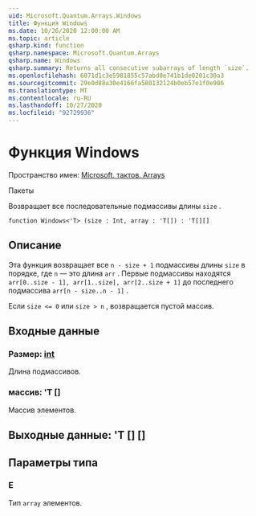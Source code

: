 ```yaml
---
uid: Microsoft.Quantum.Arrays.Windows
title: Функция Windows
ms.date: 10/26/2020 12:00:00 AM
ms.topic: article
qsharp.kind: function
qsharp.namespace: Microsoft.Quantum.Arrays
qsharp.name: Windows
qsharp.summary: Returns all consecutive subarrays of length `size`.
ms.openlocfilehash: 6071d1c3e5981855c57abd0e741b1de0201c30a3
ms.sourcegitcommit: 29e0d88a30e4166fa580132124b0eb57e1f0e986
ms.translationtype: MT
ms.contentlocale: ru-RU
ms.lasthandoff: 10/27/2020
ms.locfileid: "92729936"
---
```

# <a name="windows-function"></a>Функция Windows

Пространство имен: [Microsoft. тактов. Arrays](xref:Microsoft.Quantum.Arrays)

Пакеты [](https://nuget.org/packages/)


Возвращает все последовательные подмассивы длины `size` .

```qsharp
function Windows<'T> (size : Int, array : 'T[]) : 'T[][]
```


## <a name="description"></a>Описание

Эта функция возвращает все `n - size + 1` подмассивы длины `size` в порядке, где `n` — это длина `arr` .
Первые подмассивы находятся `arr[0..size - 1], arr[1..size], arr[2..size + 1]` до последнего подмассива `arr[n - size..n - 1]` .

Если `size <= 0` или `size > n` , возвращается пустой массив.

## <a name="input"></a>Входные данные

### <a name="size--int"></a>Размер: [int](xref:microsoft.quantum.lang-ref.int)

Длина подмассивов.


### <a name="array--t"></a>массив: 'T []

Массив элементов.



## <a name="output--t"></a>Выходные данные: 'T [] []



## <a name="type-parameters"></a>Параметры типа

### <a name="t"></a>Е

Тип `array` элементов.
